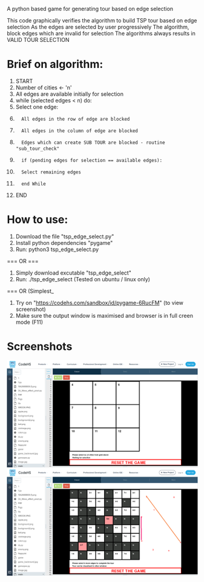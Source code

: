 A python based game for generating tour based on edge selection

This code graphically verifies the algorithm to build TSP tour based on edge selection
As the edges are selected by user progressively
   The algorithm, block edges which are invalid for selection
   The algorithms always results in VALID TOUR SELECTION

#   Brief on algorithm:
1. START
2. Number of cities <- 'n' 
3. All edges are available initially for selection
4. while (selected edges < n) do:
5.    Select one edge:
6.       All edges in the row of edge are blocked
7.       All edges in the column of edge are blocked
8.       Edges which can create SUB TOUR are blocked - routine "sub_tour_check"
9.       if (pending edges for selection == available edges):
10.       Select remaining edges
11.       end While
12. END
         
# How to use:
   1. Download the file "tsp_edge_select.py"
   2. Install python dependencies "pygame"
   3. Run: python3 tsp_edge_select.py
   
   === OR ===
   
   1. Simply download excutable "tsp_edge_select"
   2. Run: ./tsp_edge_select
   (Tested on ubuntu / linux only)
   
   === OR (Simplest_
   1. Try on "https://codehs.com/sandbox/id/pygame-6RucFM"
   (to view screenshot)
   2. Make sure the output window is maximised and browser is in full creen mode (F11)
# Screenshots   
   ![This is an image](https://raw.githubusercontent.com/arian-code/tsp_edge_select/main/1-init_pic.png)
   ![This is an image](https://raw.githubusercontent.com/arian-code/tsp_edge_select/main/2-build_tour.png)
   


